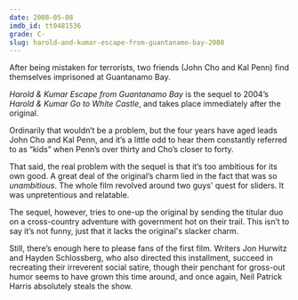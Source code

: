 ```yaml
---
date: 2008-05-08
imdb_id: tt0481536
grade: C-
slug: harold-and-kumar-escape-from-guantanamo-bay-2008
---
```


After being mistaken for terrorists, two friends (John Cho and Kal Penn) find themselves imprisoned at Guantanamo Bay.

_Harold & Kumar Escape from Guantanamo Bay_ is the sequel to 2004’s <span data-imdb-id="tt0366551">_Harold & Kumar Go to White Castle_</span>, and takes place immediately after the original.

Ordinarily that wouldn’t be a problem, but the four years have aged leads John Cho and Kal Penn, and it’s a little odd to hear them constantly referred to as “kids” when Penn’s over thirty and Cho’s closer to forty.

That said, the real problem with the sequel is that it’s too ambitious for its own good. A great deal of the original’s charm lied in the fact that was so _unambitious_. The whole film revolved around two guys' quest for sliders. It was unpretentious and relatable.

The sequel, however, tries to one-up the original by sending the titular duo on a cross-country adventure with government hot on their trail. This isn’t to say it’s not funny, just that it lacks the original's slacker charm.

Still, there’s enough here to please fans of the first film. Writers Jon Hurwitz and Hayden Schlossberg, who also directed this installment, succeed in recreating their irreverent social satire, though their penchant for gross-out humor seems to have grown this time around, and once again, Neil Patrick Harris absolutely steals the show.
